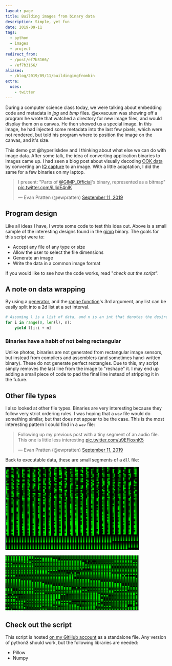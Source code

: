 ```yaml
---
layout: page
title: Building images from binary data
description: Simple, yet fun
date: 2019-09-11
tags:
  - python
  - images
  - project
redirect_from:
  - /post/ef7b3166/
  - /ef7b3166/
aliases:
  - /blog/2019/09/11/buildingimgfrombin
extra:
  uses:
    - twitter
---
```


During a computer science class today, we were talking about embedding code and metadata in *jpg* and *bmp* files. @exvacuum was showing off a program he wrote that watched a directory for new image files, and would display them on a canvas. He then showed us a special image. In this image, he had injected some metadata into the last few pixels, which were not rendered, but told his program where to position the image on the canvas, and it's size.

This demo got @hyperliskdev and I thinking about what else we can do with image data. After some talk, the idea of converting application binaries to images came up. I had seen a blog post about visually decoding [OOK data](https://en.wikipedia.org/wiki/On%E2%80%93off_keying) by converting an [IQ capture](http://www.ni.com/tutorial/4805/en/) to an image. With a little adaptation, I did the same for a few binaries on my laptop.


<!-- Tweet embed -->
<blockquote class="twitter-tweet"><p lang="en" dir="ltr">I present: &quot;Parts of <a href="https://twitter.com/GIMP_Official?ref_src=twsrc%5Etfw">@GIMP_Official</a>&#39;s binary, represented as a bitmap&quot; <a href="https://t.co/iLljdE4nlK">pic.twitter.com/iLljdE4nlK</a></p>&mdash; Evan Pratten (@ewpratten) <a href="https://twitter.com/ewpratten/status/1171801959197794304?ref_src=twsrc%5Etfw">September 11, 2019</a></blockquote> 

## Program design
Like all ideas I have, I wrote some code to test this idea out. Above is a small sample of the interesting designs found in the [gimp](https://www.gimp.org/) binary. The goals for this script were to:

 - Accept any file of any type or size
 - Allow the user to select the file dimensions
 - Generate an image
 - Write the data in a common image format

If you would like to see how the code works, read "*check out the script*".

## A note on data wrapping
By using a [generator](https://wiki.python.org/moin/Generators), and the [range function](https://docs.python.org/3/library/functions.html#func-range)'s 3rd argument, any list can be easily split into a 2d list at a set interval.

```python
# Assuming l is a list of data, and n is an int that denotes the desired split location
for i in range(0, len(l), n):
    yield l[i:i + n]
```

### Binaries have a habit of not being rectangular
Unlike photos, binaries are not generated from rectangular image sensors, but instead from compilers and assemblers (and sometimes hand-written binary). These do not generate perfect rectangles. Due to this, my script simply removes the last line from the image to "reshape" it. I may end up adding a small piece of code to pad the final line instead of stripping it in the future.

## Other file types
I also looked at other file types. Binaries are very interesting because they follow very strict ordering rules. I was hoping that a `wav` file would do something similar, but that does not appear to be the case. This is the most interesting pattern I could find in a `wav` file:

<blockquote class="twitter-tweet"><p lang="en" dir="ltr">Following up my previous post with a tiny segment of an audio file. This one is little less interesting <a href="https://t.co/u9EFloxnK5">pic.twitter.com/u9EFloxnK5</a></p>&mdash; Evan Pratten (@ewpratten) <a href="https://twitter.com/ewpratten/status/1171883910827040774?ref_src=twsrc%5Etfw">September 11, 2019</a></blockquote> 

Back to executable data, these are small segments of a `dll` file:

![Segment 1](/images/posts/bin-images/dll.png)

![Segment 2](/images/posts/bin-images/dll2.png)

## Check out the script
This script is hosted [on my GitHub account](https://github.com/Ewpratten/binmap) as a standalone file. Any version of python3 should work, but the following libraries are needed:

 - Pillow
 - Numpy